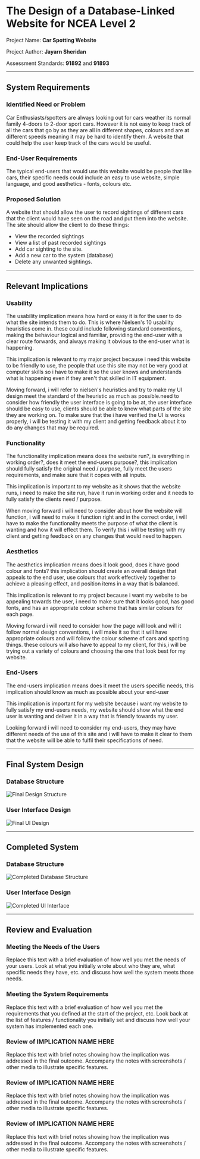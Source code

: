 # The Design of a Database-Linked Website for NCEA Level 2

Project Name: **Car Spotting Website**

Project Author: **Jayarn Sheridan**

Assessment Standards: **91892** and **91893**


-------------------------------------------------

## System Requirements

### Identified Need or Problem

Car Enthusiasts/spotters are always looking out for cars weather its normal family 4-doors to 2-door sport cars. However it is not easy to keep track of all the cars that go by as they are all in different shapes, colours and are at different speeds meaning it may be hard to identify them. A website that could help the user keep track of the cars would be useful.

### End-User Requirements

The typical end-users that would use this website would be people that like cars, their specific needs could include an easy to use website, simple language, and good aesthetics - fonts, colours etc.

### Proposed Solution

A website that should allow the user to record sightings of different cars that the client would have seen on the road and put them into the website. The site should allow the client to do these things: 
- View the recorded sightings
- View a list of past recorded sightings 
- Add car sighting to the site.
- Add a new car to the system (database)
- Delete any unwanted sightings.

-------------------------------------------------

## Relevant Implications

### Usability

The usability implication means how hard or easy it is for the user to do what the site intends them to do. This is where Nielsen's 10 usability heuristics come in. these could include following standard conventions, making the behaviour logical and familiar, providing the end-user with a clear route forwards, and always making it obvious to the end-user what is happening. 

This implication is relevant to my major project because i need this website to be friendly to use, the people that use this site may not be very good at computer skills so i have to make it so the user knows and understands what is happening even if they aren't that skilled in IT equipment.

Moving forward, i will refer to nielsen's heuristics and try to make my UI design meet the standard of the heuristic as much as possible.need to consider how friendly the user interface is going to be at, the user interface should be easy to use, clients should be able to know what parts of the site they are working on. To make sure that the i have verified the UI is works properly, i will be testing it with my client and getting feedback about it to do any changes that may be required.

### Functionality

The functionality implication means does the website run?, is everything in working order?, does it meet the end-users purpose?, this implication should fully satisfy the original need / purpose, fully meet the users requirements, and make sure that it copes with all inputs.

This implication is important to my website as it shows that the website runs, i need to make the site run, have it run in working order and it needs to fully satisfy the clients need / purpose.

When moving forward i will need to consider about how the website will function, i will need to make it function right and in the correct order, i will have to make the functionality meets the purpose of what the client is wanting and how it will effect them. To verify this i will be testing with my client and getting feedback on any changes that would need to happen.

###  Aesthetics

The aesthetics implication means does it look good, does it have good colour and fonts? this implication should create an overall design that appeals to the end user, use colours that work effectively together to achieve a pleasing effect, and position items in a way that is balanced.

This implication is relevant to my project because i want my website to be appealing towards the user, i need to make sure that it looks good, has good fonts, and has an appropriate colour scheme that has similar colours for each page.

Moving forward i will need to consider how the page will look and will it follow normal design conventions, i will make it so that it will have appropriate colours and will follow the colour scheme of cars and spotting things. these colours will also have to appeal to my client, for this,i will be trying out a variety of colours and choosing the one that look best for my website.

###  End-Users

The end-users implication means does it meet the users specific needs, this implication should know as much as possible about your end-user

This implication is important for my website because i want my website to fully satisfy my end-users needs, my website should show what the end user is wanting and deliver it in a way that is friendly towards my user.

Looking forward i will need to consider my end-users, they may have different needs of the use of this site and i will have to make it clear to them that the website will be able to fulfil their specifications of need.


-------------------------------------------------

## Final System Design

### Database Structure

![Final Design Structure](images/Final_Design_Struture.png)

### User Interface Design

![Final UI Design](images/Final_UI_Design.png)


-------------------------------------------------

## Completed System

### Database Structure

![Completed Database Structure](images/Completed_Structure.png)

### User Interface Design

![Completed UI Interface](images/Completed_UI_Interface.png)


-------------------------------------------------

## Review and Evaluation

### Meeting the Needs of the Users

Replace this text with a brief evaluation of how well you met the needs of your users. Look at what you initially wrote about who they are, what specific needs they have, etc. and discuss how well the system meets those needs.

### Meeting the System Requirements

Replace this text with a brief evaluation of how well you met the requirements that you defined at the start of the project, etc. Look back at the list of features / functionality you initially set and discuss how well your system has implemented each one.

### Review of IMPLICATION NAME HERE

Replace this text with brief notes showing how the implication was addressed in the final outcome. Accompany the notes with screenshots / other media to illustrate specific features.

### Review of IMPLICATION NAME HERE

Replace this text with brief notes showing how the implication was addressed in the final outcome. Accompany the notes with screenshots / other media to illustrate specific features.

### Review of IMPLICATION NAME HERE

Replace this text with brief notes showing how the implication was addressed in the final outcome. Accompany the notes with screenshots / other media to illustrate specific features.


